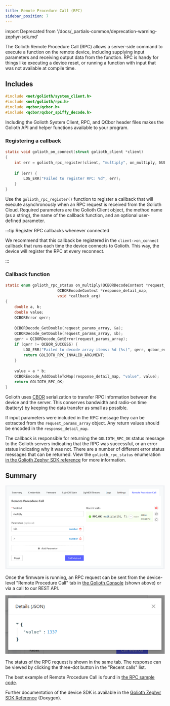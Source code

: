 ```yaml
---
title: Remote Procedure Call (RPC)
sidebar_position: 7
---
```


import Deprecated from '/docs/_partials-common/deprecation-warning-zephyr-sdk.md'

<Deprecated/>

The Golioth Remote Procedure Call (RPC) allows a server-side command to execute
a function on the remote device, including supplying input parameters and
receiving output data from the function. RPC is handy for things like executing
a device reset, or running a function with input that was not available at
compile time.

## Includes

```c
#include <net/golioth/system_client.h>
#include <net/golioth/rpc.h>
#include <qcbor/qcbor.h>
#include <qcbor/qcbor_spiffy_decode.h>
```

Including the Golioth System Client, RPC, and QCbor header files makes
the Golioth API and helper functions available to your program.

### Registering a callback

```c
static void golioth_on_connect(struct golioth_client *client)
{
	int err = golioth_rpc_register(client, "multiply", on_multiply, NULL);

	if (err) {
		LOG_ERR("Failed to register RPC: %d", err);
	}
}
```

Use the `golioth_rpc_register()` function to register a callback that will
execute asynchronously when an RPC request is received from the Golioth Cloud.
Required parameters are the Golioth Client object, the method name (as a
string), the name of the callback function, and an optional user-defined
parameter.

:::tip Register RPC callbacks whenever connected

We recommend that this callback be registered in the `client->on_connect`
callback that runs each time the device connects to Golioth. This way, the
device will register the RPC at every reconnect.

:::

### Callback function

```c
static enum golioth_rpc_status on_multiply(QCBORDecodeContext *request_params_array,
					   QCBOREncodeContext *response_detail_map,
					   void *callback_arg)
{
	double a, b;
	double value;
	QCBORError qerr;

	QCBORDecode_GetDouble(request_params_array, &a);
	QCBORDecode_GetDouble(request_params_array, &b);
	qerr = QCBORDecode_GetError(request_params_array);
	if (qerr != QCBOR_SUCCESS) {
		LOG_ERR("Failed to decode array items: %d (%s)", qerr, qcbor_err_to_str(qerr));
		return GOLIOTH_RPC_INVALID_ARGUMENT;
	}

	value = a * b;
	QCBOREncode_AddDoubleToMap(response_detail_map, "value", value);
	return GOLIOTH_RPC_OK;
}
```

Golioth uses [CBOR](http://cbor.io/) serialization to transfer RPC information
between the device and the server. This conserves bandwidth and radio-on time
(battery) by keeping the data transfer as small as possible.

If input parameters were included in the RPC message they can be extracted from
the `request_params_array` object. Any return values should be encoded in the
`response_detail_map`.

The callback is responsible for returning the `GOLIOTH_RPC_OK` status message to
the Golioth servers indicating that the RPC was successful, or an error status
indicating why it was not. There are a number of different error status messages
that can be returned. View the `golioth_rpc_status` enumeration [in the Golioth
Zephyr SDK
reference](https://zephyr-sdk-docs.golioth.io/group__golioth__rpc.html) for more
information.

## Summary

![Send an RPC request from the Golioth Console](../../device-management/6-rpc/assets/golioth-remote-procedure-call.png)

Once the firmware is running, an RPC request can be sent from the device-level
"Remote Procedure Call" tab in [the Golioth Console](https://console.golioth.io)
(shown above) or via a call to our REST API.

![RPC response received from the device](../../device-management/6-rpc/assets/golioth-remote-procedure-call-response.png)

The status of the RPC request is shown in the same tab. The response can be
viewed by clicking the three-dot button in the "Recent calls" list.

The best example of Remote Procedure Call is found in [the RPC sample
code](https://github.com/golioth/golioth-zephyr-sdk/tree/main/samples/rpc).

Further documentation of the device SDK is available in the [Golioth Zephyr SDK
Reference](https://zephyr-sdk-docs.golioth.io/) (Doxygen).
